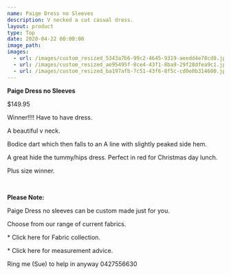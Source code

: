 ```yaml
---
name: Paige Dress no Sleeves
description: V necked a cut casual dress.
layout: product
type: Top
date: 2020-04-22 00:00:00
image_path:
images:
  - url: /images/custom_resized_5343a7b6-99c2-4645-9319-aeedd4e78cd8.jpg
  - url: /images/custom_resized_ae95495f-8ce4-43f1-8ba9-29f28dfea9c1.jpg
  - url: /images/custom_resized_ba197afb-7c51-43f6-8f5c-cd0e0b314600.jpg
---
```


**Paige Dress no Sleeves**

$149.95

Winner\!\!\!\! Have to have dress.

A beautiful v neck.

Bodice dart which then falls to an A line with slightly peaked side hem.

A great hide the tummy/hips dress. Perfect in red for Christmas day lunch.

Plus size winner.

&nbsp;

**Please Note:**

Paige Dress no sleeves can be custom made just for you.

Choose from our range of current fabrics.

\* Click here for Fabric collection.

\* Click here for measurement advice.

Ring me (Sue) to help in anyway 0427556630